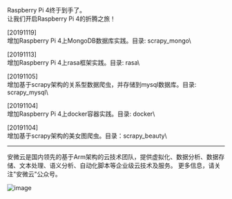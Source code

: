 Raspberry Pi 4终于到手了。  
让我们开启Raspberry Pi 4的折腾之旅！  

[20191119]  
增加Raspberry Pi 4上MongoDB数据库实践。目录: scrapy_mongo\  

[20191113]  
增加Raspberry Pi 4上rasa框架实践。目录: rasa\  

[20191105]  
增加基于scrapy架构的关系型数据爬虫，并存储到mysql数据库。目录: scrapy_mysql\  

[20191104]  
增加Raspberry Pi 4上docker容器实践。目录: docker\  

[20191104]  
增加基于scrapy架构的美女图爬虫。目录：scrapy_beauty\  

-------------------------
安微云是国内领先的基于Arm架构的云技术团队，提供虚拟化、数据分析、数据存储、文本处理、语义分析、自动化脚本等企业级云技术及服务。
更多信息，请关注"安微云"公众号。

![image](https://github.com/dangelzjj/enjoy_Raspberry_Pi_4/blob/master/images/anweiyun_qrcode_8.jpg)
